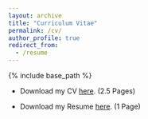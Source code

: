 ```yaml
---
layout: archive
title: "Curriculum Vitae"
permalink: /cv/
author_profile: true
redirect_from:
  - /resume
---
```


{% include base_path %}



* Download my CV [here](../files/Prachi_Rahurkar_CV.pdf). (2.5 Pages)


* Download my Resume [here](../files/Resume.pdf). (1 Page)